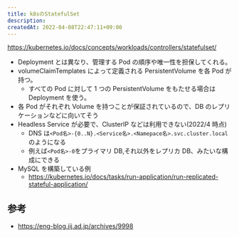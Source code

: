 ```yaml
---
title: k8sのStatefulSet
description:
createdAt: 2022-04-08T22:47:11+09:00
---
```


<https://kubernetes.io/docs/concepts/workloads/controllers/statefulset/>

- Deployment とは異なり、管理する Pod の順序や唯一性を担保してくれる。
- volumeClaimTemplates によって定義される PersistentVolume を各 Pod が持つ。
  - すべての Pod に対して 1 つの PersistentVolume をもたせる場合は Deployment を使う。
- 各 Pod がそれぞれ Volume を持つことが保証されているので、DB のレプリケーションなどに向いてそう
- Headless Service が必要で、ClusterIP などは利用できない(2022/4 時点)
  - DNS は`<Pod名>-{0..N}.<Service名>.<Namepace名>.svc.cluster.local`のようになる
  - 例えば`<Pod名>-0`をプライマリ DB,それ以外をレプリカ DB、みたいな構成にできる
- MySQL を構築している例
  - <https://kubernetes.io/docs/tasks/run-application/run-replicated-stateful-application/>

## 参考

- <https://eng-blog.iij.ad.jp/archives/9998>
